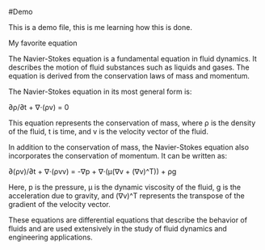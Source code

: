 #Demo

This is a demo file, this is me learning how this is done. 

My favorite equation 

The Navier-Stokes equation is a fundamental equation in fluid dynamics. It describes the motion of fluid substances such as liquids and gases. The equation is derived from the conservation laws of mass and momentum.

The Navier-Stokes equation in its most general form is:

∂ρ/∂t + ∇⋅(ρv) = 0

This equation represents the conservation of mass, where ρ is the density of the fluid, t is time, and v is the velocity vector of the fluid.

In addition to the conservation of mass, the Navier-Stokes equation also incorporates the conservation of momentum. It can be written as:

∂(ρv)/∂t + ∇⋅(ρvv) = -∇p + ∇⋅(μ(∇v + (∇v)^T)) + ρg

Here, p is the pressure, μ is the dynamic viscosity of the fluid, g is the acceleration due to gravity, and (∇v)^T represents the transpose of the gradient of the velocity vector.

These equations are differential equations that describe the behavior of fluids and are used extensively in the study of fluid dynamics and engineering applications.
